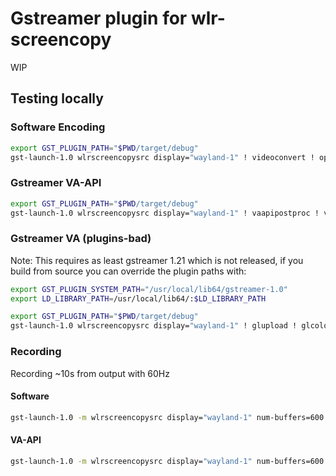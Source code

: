 # Gstreamer plugin for wlr-screencopy

WIP

## Testing locally

### Software Encoding

```sh
export GST_PLUGIN_PATH="$PWD/target/debug"
gst-launch-1.0 wlrscreencopysrc display="wayland-1" ! videoconvert ! openh264enc ! openh264dec ! videoconvert ! queue ! waylandsink
```

### Gstreamer VA-API

```sh
export GST_PLUGIN_PATH="$PWD/target/debug"
gst-launch-1.0 wlrscreencopysrc display="wayland-1" ! vaapipostproc ! vaapih264enc ! vaapih264dec ! vaapipostproc ! queue ! waylandsink
```

### Gstreamer VA (plugins-bad)

Note: This requires as least gstreamer 1.21 which is not released, if you build from source
you can override the plugin paths with:

```sh
export GST_PLUGIN_SYSTEM_PATH="/usr/local/lib64/gstreamer-1.0"
export LD_LIBRARY_PATH=/usr/local/lib64/:$LD_LIBRARY_PATH
```

```sh
export GST_PLUGIN_PATH="$PWD/target/debug"
gst-launch-1.0 wlrscreencopysrc display="wayland-1" ! glupload ! glcolorconvert ! gldownload ! vah264enc ! vah264dec ! vapostproc ! queue ! waylandsink
```

### Recording

Recording ~10s from output with 60Hz

#### Software

```sh
gst-launch-1.0 -m wlrscreencopysrc display="wayland-1" num-buffers=600 ! vaapipostproc ! vaapih264enc ! h264parse ! mp4mux ! filesink location="record.mp4"
```

#### VA-API

```sh
gst-launch-1.0 -m wlrscreencopysrc display="wayland-1" num-buffers=600 ! videoconvert ! openh264enc ! h264parse ! mp4mux ! filesink location="record.mp4"
```
